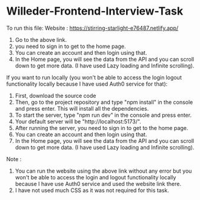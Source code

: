 # Willeder-Frontend-Interview-Task

To run this file:
Website : https://stirring-starlight-e76487.netlify.app/
1. Go to the above link.
2. you need to sign in to get to the home page.
3. You can create an account and then login using that.
4. In the Home page, you will see the data from the API and you can scroll down to get more data. (I have used Lazy loading and Infinite scrolling).

If you want to run locally (you won't be able to access the login logout functionality locally because I have used Auth0 service for that):
1. First, download the source code
2. Then, go to the project repository and type "npm install" in the console and press enter. This will install all the dependencies.
3. To start the server, type "npm run dev" in the console and press enter.
4. Your default server will be "http://localhost:5173/".
5. After running the server, you need to sign in to get to the home page.
6. You can create an account and then login using that.
7. In the Home page, you will see the data from the API and you can scroll down to get more data. (I have used Lazy loading and Infinite scrolling).


Note : 
1. You can run the website using the above link without any error but you won't be able to access the login and logout functionality locally because I have use Auth0 service and used the website link there.
2. I have not used much CSS as it was not required for this task.
